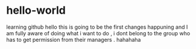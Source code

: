 # hello-world
learning github
hello this is going to be the first changes happuning and I am fully aware of doing what i want to do , i dont belong to the group who has to get permission from their managers . hahahaha
